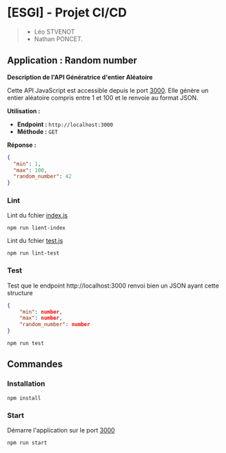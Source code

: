 # [ESGI] - Projet CI/CD

>- Léo STVENOT
>- Nathan PONCET.



## Application : Random number
**Description de l'API Génératrice d'entier Aléatoire**

Cette API JavaScript est accessible depuis le port [3000](http://localhost:3000).
Elle génère un entier aléatoire compris entre 1 et 100 et le renvoie au format JSON.

**Utilisation :**

- **Endpoint :** `http://localhost:3000`
- **Méthode :** `GET`

**Réponse :**
```json
{
  "min": 1,
  "max": 100,
  "random_number": 42
}
```

### Lint
Lint du fchier [index.js](src/index.js)
```shell
npm run lient-index
```
Lint du fchier [test.js](test/test.js)
```shell
npm run lint-test
```
### Test
Test que le endpoint http://localhost:3000 renvoi bien un JSON ayant cette structure
```json
{
    "min": number,
    "max": number,
    "random_number": number
}
```
```shell
npm run test
```

## Commandes
### Installation
```shell
npm install
```
### Start
Démarre l'application sur le port [3000](http://localhost:3000)
```shell
npm run start
```
